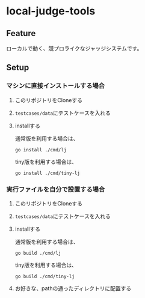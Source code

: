# local-judge-tools

## Feature
ローカルで動く、競プロライクなジャッジシステムです。

## Setup

### マシンに直接インストールする場合

1. このリポジトリをCloneする
1. `testcases/data`にテストケースを入れる
1. installする

    通常版を利用する場合は、
    ```
    go install ./cmd/lj
    ```
    tiny版を利用する場合は、
    ```
    go install ./cmd/tiny-lj
    ```

### 実行ファイルを自分で設置する場合
1. このリポジトリをCloneする
1. `testcases/data`にテストケースを入れる
1. installする

    通常版を利用する場合は、
    ```
    go build ./cmd/lj
    ```
    tiny版を利用する場合は、
    ```
    go build ./cmd/tiny-lj
    ```
1. お好きな、pathの通ったディレクトリに配置する
